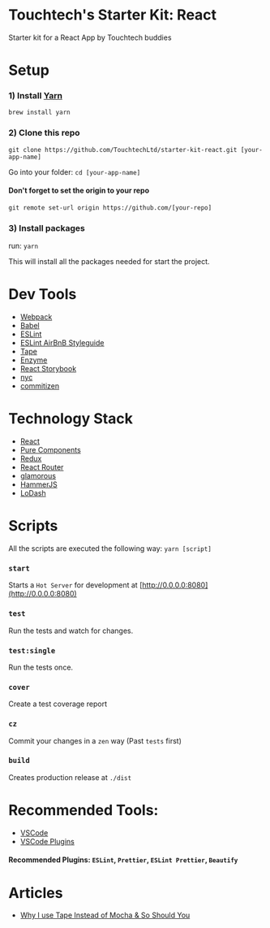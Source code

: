 # Touchtech's Starter Kit: React
Starter kit for a React App by Touchtech buddies

# Setup

### 1) Install [Yarn](https://yarnpkg.com/)

`brew install yarn`

### 2) Clone this repo

`git clone https://github.com/TouchtechLtd/starter-kit-react.git [your-app-name]`

Go into your folder: `cd [your-app-name]`

#### Don't forget to set the origin to your repo

`git remote set-url origin https://github.com/[your-repo]`

### 3) Install packages

run: `yarn`

This will install all the packages needed for start the project.

# Dev Tools

- [Webpack](https://webpack.js.org/) 
- [Babel](babeljs.io)
- [ESLint](http://eslint.org/)
- [ESLint AirBnB Styleguide](https://github.com/airbnb/javascript)
- [Tape](https://github.com/substack/tape)
- [Enzyme](http://airbnb.io/enzyme/docs/guides/tape-ava.html)
- [React Storybook](https://storybooks.js.org)
- [nyc](https://github.com/istanbuljs/nyc)
- [commitizen](http://commitizen.github.io/cz-cli/)

# Technology Stack

- [React](https://facebook.github.io/react/)
- [Pure Components](https://github.com/Thram/pure-components)
- [Redux](http://redux.js.org/)
- [React Router](https://reacttraining.com/react-router/)
- [glamorous](https://github.com/paypal/glamorous)
- [HammerJS](http://hammerjs.github.io/)
- [LoDash](lodash.com)

# Scripts

All the scripts are executed the following way: `yarn [script]`

### `start`

Starts a `Hot Server` for development at [http://0.0.0.0:8080](http://0.0.0.0:8080)

### `test`

Run the tests and watch for changes.

### `test:single`

Run the tests once.

### `cover`

Create a test coverage report

### `cz`

Commit your changes in a `zen` way (Past `tests` first)

### `build`

Creates production release at `./dist`

# Recommended Tools: 

- [VSCode](https://code.visualstudio.com/)
- [VSCode Plugins](https://github.com/viatsko/awesome-vscode)

#### Recommended Plugins: `ESLint`, `Prettier`, `ESLint Prettier`, `Beautify`

# Articles

- [Why I use Tape Instead of Mocha & So Should You](https://medium.com/javascript-scene/why-i-use-tape-instead-of-mocha-so-should-you-6aa105d8eaf4)